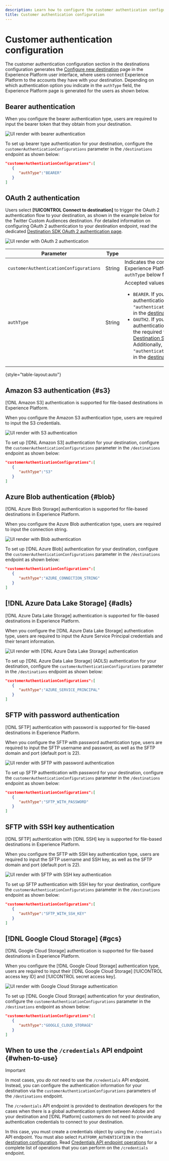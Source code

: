 ```yaml
---
description: Learn how to configure the customer authentication configuration for destinations built with Destination SDK.
title: Customer authentication configuration
---
```


# Customer authentication configuration

The customer authentication configuration section in the destinations configuration generates the [Configure new destination](./help/destinations/ui/connect-destination.md) page in the Experience Platform user interface, where users connect Experience Platform to the accounts they have with your destination. Depending on which authentication option you indicate in the `authType` field, the Experience Platform page is generated for the users as shown below.

## Bearer authentication

When you configure the bearer authentication type, users are required to input the bearer token that they obtain from your destination.

![UI render with bearer authentication](assets/bearer-authentication-ui.png)

To set up bearer type authentication for your destination, configure the `customerAuthenticationConfigurations` parameter in the `/destinations` endpoint as shown below:

```json
"customerAuthenticationConfigurations":[
   {
      "authType":"BEARER"
   }
]
```

## OAuth 2 authentication

Users select **[!UICONTROL Connect to destination]** to trigger the OAuth 2 authentication flow to your destination, as shown in the example below for the Twitter Custom Audiences destination. For detailed information on configuring OAuth 2 authentication to your destination endpoint, read the dedicated [Destination SDK OAuth 2 authentication page](oauth2-authentication.md).

![UI render with OAuth 2 authentication](assets/oauth2-authentication-ui.png)

|Parameter | Type | Description|
|---------|----------|------|
|`customerAuthenticationConfigurations` | String | Indicates the configuration used to authenticate Experience Platform customers to your server. See `authType` below for accepted values. |
|`authType` | String | Accepted values for streaming destinations are:<ul><li>`BEARER`. If your destination supports bearer authentication, set `"authType":"Bearer"` and  `"authenticationRule":"CUSTOMER_AUTHENTICATION"` in the [destination delivery section](./destination-configuration.md).</li><li>`OAUTH2`. If your destination supports OAuth 2 authentication, set `"authType":"OAUTH2"` and add the required fields for OAuth 2, as shown in the [Destination SDK OAuth 2 authentication page](./oauth2-authentication.md). Additionally, set `"authenticationRule":"CUSTOMER_AUTHENTICATION"` in the [destination delivery section](./destination-configuration.md).</li>|

{style="table-layout:auto"}

## Amazon S3 authentication {#s3}

[!DNL Amazon S3] authentication is supported for file-based destinations in Experience Platform.

When you configure the Amazon S3 authentication type, users are required to input the S3 credentials.

![UI render with S3 authentication](assets/s3-authentication-ui.png)

To set up [!DNL Amazon S3] authentication for your destination, configure the `customerAuthenticationConfigurations` parameter in the `/destinations` endpoint as shown below:

```json
"customerAuthenticationConfigurations":[
   {
      "authType":"S3"
   }
]
```

## Azure Blob authentication  {#blob}

[!DNL Azure Blob Storage] authentication is supported for file-based destinations in Experience Platform.

When you configure the Azure Blob authentication type, users are required to input the connection string.

![UI render with Blob authentication](assets/blob-authentication-ui.png)

To set up [!DNL Azure Blob] authentication for your destination, configure the `customerAuthenticationConfigurations` parameter in the `/destinations` endpoint as shown below:

```json
"customerAuthenticationConfigurations":[
   {
      "authType":"AZURE_CONNECTION_STRING"
   }
]
```

## [!DNL Azure Data Lake Storage] {#adls}

[!DNL Azure Data Lake Storage] authentication is supported for file-based destinations in Experience Platform.

When you configure the [!DNL Azure Data Lake Storage] authentication type, users are required to input the Azure Service Principal credentials and their tenant information.

![UI render with [!DNL Azure Data Lake Storage] authentication](assets/adls-authentication-ui.png)

To set up [!DNL Azure Data Lake Storage] (ADLS) authentication for your destination, configure the `customerAuthenticationConfigurations` parameter in the `/destinations` endpoint as shown below:

```json
"customerAuthenticationConfigurations":[
   {
      "authType":"AZURE_SERVICE_PRINCIPAL"
   }
]
```


## SFTP with password authentication

[!DNL SFTP] authentication with password is supported for file-based destinations in Experience Platform.

When you configure the SFTP with password authentication type, users are required to input the SFTP username and password, as well as the SFTP domain and port (default port is 22).

![UI render with SFTP with password authentication](assets/sftp-password-authentication-ui.png)

To set up SFTP authentication with password for your destination, configure the `customerAuthenticationConfigurations` parameter in the `/destinations` endpoint as shown below:

```json
"customerAuthenticationConfigurations":[
   {
      "authType":"SFTP_WITH_PASSWORD"
   }
]
```




## SFTP with SSH key authentication

[!DNL SFTP] authentication with [!DNL SSH] key is supported for file-based destinations in Experience Platform.

When you configure the SFTP with SSH key authentication type, users are required to input the SFTP username and SSH key, as well as the SFTP domain and port (default port is 22).

![UI render with SFTP with SSH key authentication](assets/sftp-key-authentication-ui.png)

To set up SFTP authentication with SSH key for your destination, configure the `customerAuthenticationConfigurations` parameter in the `/destinations` endpoint as shown below:

```json
"customerAuthenticationConfigurations":[
   {
      "authType":"SFTP_WITH_SSH_KEY"
   }
]
```

## [!DNL Google Cloud Storage] {#gcs}

[!DNL Google Cloud Storage] authentication is supported for file-based destinations in Experience Platform.

When you configure the [!DNL Google Cloud Storage] authentication type, users are required to input their [!DNL Google Cloud Storage] [!UICONTROL access key ID] and [!UICONTROL secret access key].

![UI render with Google Cloud Storage authentication](assets/google-cloud-storage-ui.png)

To set up [!DNL Google Cloud Storage] authentication for your destination, configure the `customerAuthenticationConfigurations` parameter in the `/destinations` endpoint as shown below:

```json
"customerAuthenticationConfigurations":[
   {
      "authType":"GOOGLE_CLOUD_STORAGE"
   }
]
```

## When to use the `/credentials` API endpoint {#when-to-use}

>[!IMPORTANT]
>
>In most cases, you *do not* need to use the `/credentials` API endpoint. Instead, you can configure the authentication information for your destination via the `customerAuthenticationConfigurations` parameters of the `/destinations` endpoint.

The `/credentials` API endpoint is provided to destination developers for the cases when there is a global authentication system between Adobe and your destination and [!DNL Platform] customers do not need to provide any authentication credentials to connect to your destination.

In this case, you must create a credentials object by using the `/credentials` API endpoint. You must also select `PLATFORM_AUTHENTICATION` in the [destination configuration](./destination-configuration.md#destination-delivery). Read [Credentials API endpoint operations](./credentials-configuration-api.md) for a complete list of operations that you can perform on the `/credentials` endpoint.